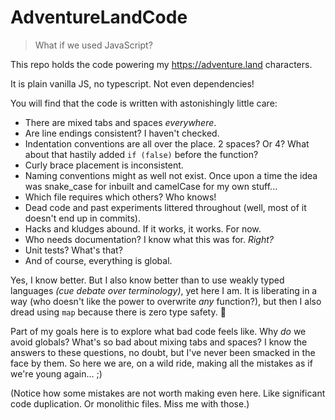 # AdventureLandCode

> What if we used JavaScript?

This repo holds the code powering my https://adventure.land characters.

It is plain vanilla JS, no typescript. Not even dependencies!

You will find that the code is written with astonishingly little care:
- There are mixed tabs and spaces *everywhere*.
- Are line endings consistent? I haven't checked.
- Indentation conventions are all over the place. 2 spaces? Or 4? What about that hastily added `if (false)` before the function?
- Curly brace placement is inconsistent.
- Naming conventions might as well not exist. Once upon a time the idea was snake_case for inbuilt and camelCase for my own stuff...
- Which file requires which others? Who knows!
- Dead code and past experiments littered throughout (well, most of it doesn't end up in commits).
- Hacks and kludges abound. If it works, it works. For now.
- Who needs documentation? I know what this was for. *Right?*
- Unit tests? What's that?
- And of course, everything is global.

Yes, I know better. But I also know better than to use weakly typed languages *(cue debate over terminology)*, yet here I am. It is liberating in a way (who doesn't like the power to overwrite *any* function?), but then I also dread using `map` because there is zero type safety. :shrug:

Part of my goals here is to explore what bad code feels like. Why *do* we avoid globals? What's so bad about mixing tabs and spaces? I know the answers to these questions, no doubt, but I've never been smacked in the face by them. So here we are, on a wild ride, making all the mistakes as if we're young again... ;)

(Notice how some mistakes are not worth making even here. Like significant code duplication. Or monolithic files. Miss me with those.)
